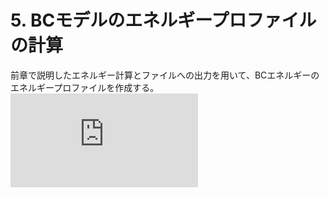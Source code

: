 # 5. BCモデルのエネルギープロファイルの計算
前章で説明したエネルギー計算とファイルへの出力を用いて、BCエネルギーのエネルギープロファイルを作成する。
![various_BCenergy](https://github.com/TakJim/SurfaceEvolver/blob/master/BCenergy/bene_various_v.pdf "図5-1")
